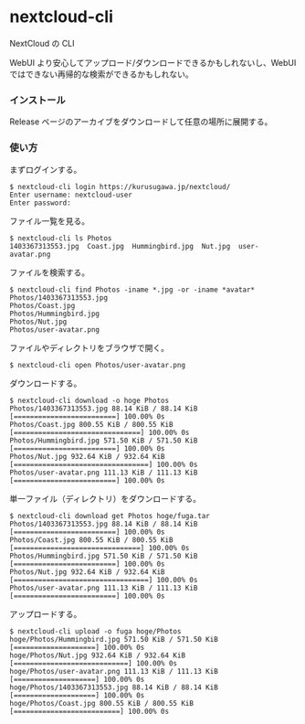 nextcloud-cli
====

NextCloud の CLI

WebUI より安心してアップロード/ダウンロードできるかもしれないし、WebUI ではできない再帰的な検索ができるかもしれない。

### インストール

Release ページのアーカイブをダウンロードして任意の場所に展開する。

### 使い方

まずログインする。

```
$ nextcloud-cli login https://kurusugawa.jp/nextcloud/
Enter username: nextcloud-user
Enter password:
```

ファイル一覧を見る。

```
$ nextcloud-cli ls Photos
1403367313553.jpg  Coast.jpg  Hummingbird.jpg  Nut.jpg  user-avatar.png
```

ファイルを検索する。

```
$ nextcloud-cli find Photos -iname *.jpg -or -iname *avatar*
Photos/1403367313553.jpg
Photos/Coast.jpg
Photos/Hummingbird.jpg
Photos/Nut.jpg
Photos/user-avatar.png
```

ファイルやディレクトリをブラウザで開く。

```
$ nextcloud-cli open Photos/user-avatar.png
```

ダウンロードする。

```
$ nextcloud-cli download -o hoge Photos
Photos/1403367313553.jpg 88.14 KiB / 88.14 KiB [=========================] 100.00% 0s
Photos/Coast.jpg 800.55 KiB / 800.55 KiB [===============================] 100.00% 0s
Photos/Hummingbird.jpg 571.50 KiB / 571.50 KiB [=========================] 100.00% 0s
Photos/Nut.jpg 932.64 KiB / 932.64 KiB [=================================] 100.00% 0s
Photos/user-avatar.png 111.13 KiB / 111.13 KiB [=========================] 100.00% 0s
```

単一ファイル（ディレクトリ）をダウンロードする。

```
$ nextcloud-cli download get Photos hoge/fuga.tar
Photos/1403367313553.jpg 88.14 KiB / 88.14 KiB [=========================] 100.00% 0s
Photos/Coast.jpg 800.55 KiB / 800.55 KiB [===============================] 100.00% 0s
Photos/Hummingbird.jpg 571.50 KiB / 571.50 KiB [=========================] 100.00% 0s
Photos/Nut.jpg 932.64 KiB / 932.64 KiB [=================================] 100.00% 0s
Photos/user-avatar.png 111.13 KiB / 111.13 KiB [=========================] 100.00% 0s
```

アップロードする。

```
$ nextcloud-cli upload -o fuga hoge/Photos
hoge/Photos/Hummingbird.jpg 571.50 KiB / 571.50 KiB [====================] 100.00% 0s
hoge/Photos/Nut.jpg 932.64 KiB / 932.64 KiB [============================] 100.00% 0s
hoge/Photos/user-avatar.png 111.13 KiB / 111.13 KiB [====================] 100.00% 0s
hoge/Photos/1403367313553.jpg 88.14 KiB / 88.14 KiB [====================] 100.00% 0s
hoge/Photos/Coast.jpg 800.55 KiB / 800.55 KiB [==========================] 100.00% 0s
```
